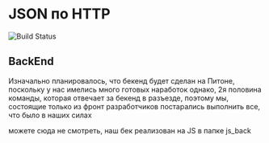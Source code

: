 # JSON по HTTP

![Build Status](https://finopolis.ru/local/templates/fino_new/img/logo_RU.svg)

## BackEnd

Изначально планировалось, что бекенд будет сделан на Питоне, поскольку у нас имелись много готовых наработок
однако, 2я половина команды, которая отвечает за бекенд в разъезде, поэтому мы, состоящие только из фронт разработчиков постарались выполнить все, что было в наших силах

можете сюда не смотреть, наш бек реализован на JS в папке js_back
